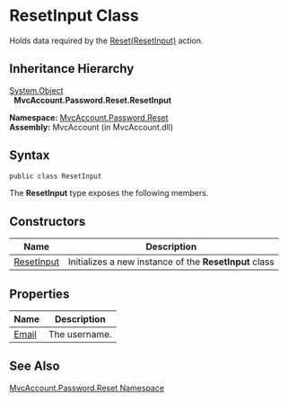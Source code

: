ResetInput Class
================
Holds data required by the [Reset(ResetInput)][1] action.


Inheritance Hierarchy
---------------------
[System.Object][2]  
  **MvcAccount.Password.Reset.ResetInput**  

**Namespace:** [MvcAccount.Password.Reset][3]  
**Assembly:** MvcAccount (in MvcAccount.dll)

Syntax
------

```csharp
public class ResetInput
```

The **ResetInput** type exposes the following members.


Constructors
------------

Name            | Description                                            
--------------- | ------------------------------------------------------ 
[ResetInput][4] | Initializes a new instance of the **ResetInput** class 


Properties
----------

Name       | Description   
---------- | ------------- 
[Email][5] | The username. 


See Also
--------
[MvcAccount.Password.Reset Namespace][3]  

[1]: ../ResetController/Reset_1.md
[2]: http://msdn.microsoft.com/en-us/library/e5kfa45b
[3]: ../README.md
[4]: _ctor.md
[5]: Email.md